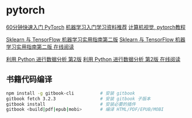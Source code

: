 # pytorch

[60分钟快速入门 PyTorch](https://zhuanlan.zhihu.com/p/66543791)
[机器学习入门学习资料推荐](https://zhuanlan.zhihu.com/p/60877739)
[计算机视觉, pytorch教程](https://www.zhihu.com/question/388079431/answer/1223220998)

[Sklearn 与 TensorFlow 机器学习实用指南第二版](https://github.com/apachecn/hands-on-ml-2e-zh)
[Sklearn 与 TensorFlow 机器学习实用指南第二版 在线阅读](https://hands1ml.apachecn.org/#/)

[利用 Python 进行数据分析 第2版](https://github.com/apachecn/pyda-2e-zh)
[利用 Python 进行数据分析 第2版 在线阅读](https://pyda.apachecn.org/#/)

## 书籍代码编译

```bash
npm install -g gitbook-cli          # 安装 gitbook
gitbook fetch 3.2.3                 # 安装 gitbook 子版本
gitbook install                     # 安装必要的插件
gitbook <build|pdf|epub|mobi>       # 编译 HTML/PDF/EPUB/MOBI
```
